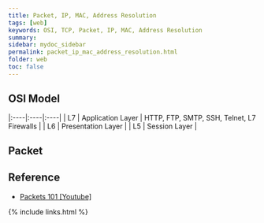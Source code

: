 ```yaml
---
title: Packet, IP, MAC, Address Resolution
tags: [web]
keywords: OSI, TCP, Packet, IP, MAC, Address Resolution
summary:
sidebar: mydoc_sidebar
permalink: packet_ip_mac_address_resolution.html
folder: web
toc: false
---
```


## OSI Model

|:----|:----|:----|
| L7 | Application Layer | HTTP, FTP, SMTP, SSH, Telnet, L7 Firewalls |
| L6 | Presentation Layer | 
| L5 | Session Layer |

## Packet




## Reference

* [Packets 101 [Youtube]](https://www.youtube.com/watch?v=4o3trxRk8Wg)

{% include links.html %}
